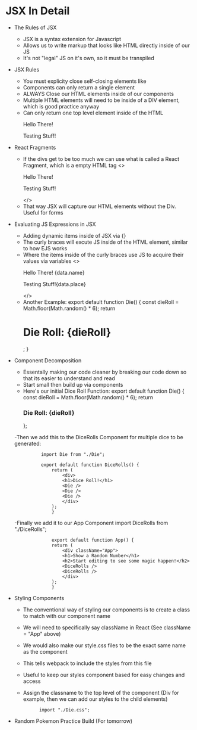 # JSX In Detail

- The Rules of JSX
    - JSX is a syntax extension for Javascript
    - Allows us to write markup that looks like HTML directly inside of our JS
    - It's not "legal" JS on it's own, so it must be transpiled

- JSX Rules 
    - You must explicity close self-closing elements like <br/>
    - Components can only return a single element 
    - ALWAYS Close our HTML elements inside of our components
    - Multiple HTML elements will need to be inside of a DIV element, which is good practice anyway 
    - Can only return one top level element inside of the HTML 
                <div>
                <p>Hello There!</p>
                <p>Testing Stuff!</p>
                </div>

- React Fragments
    - If the divs get to be too much we can use what is called a React Fragment, which is a empty HTML tag
                <>
                <p>Hello There!</p>
                <p>Testing Stuff!</p>
                </>
    - That way JSX will capture our HTML elements without the Div. Useful for forms 


- Evaluating JS Expressions in JSX
    - Adding dynamic items inside of JSX via {}
    - The curly braces will excute JS inside of the HTML element, similar to how EJS works 
    - Where the items inside of the curly braces use JS to acquire their values via variables
                <>
                <p>Hello There! {data.name}</p>
                <p>Testing Stuff!{data.place}</p>
                </> 
    - Another Example: 
                export default function Die() {
                const dieRoll = Math.floor(Math.random() * 6);
                return <h1>Die Roll: {dieRoll}</h1>;
                }


- Component Decomposition
    - Essentally making our code cleaner by breaking our code down so that its easier to understand and read
    - Start small then build up via components
    - Here's our initial Dice Roll Function: 
                export default function Die() {
                const dieRoll = Math.floor(Math.random() * 6);
                 return <h3>Die Roll: {dieRoll}</h3>};

    -Then we add this to the DiceRolls Component for multiple dice to be generated: 

                import Die from "./Die";

                export default function DiceRolls() {
                    return (
                        <div>
                        <h1>Dice Roll!</h1>
                        <Die />
                        <Die />
                        <Die />
                        </div>
                    );
                    }
    -Finally we add it to our App Component
                import DiceRolls from "./DiceRolls";

                    export default function App() {
                    return (
                        <div className="App">
                        <h1>Show a Random Number</h1>
                        <h2>Start editing to see some magic happen!</h2>
                        <DiceRolls />
                        <DiceRolls />
                        </div>
                    );
                    }

- Styling Components
    - The conventional way of styling our components is to create a class to match with our component name
    - We will need to specifically say className in React (See className = "App" above)
    - We would also make our style.css files to be the exact same name as the component
    - This tells webpack to include the styles from this file
    - Useful to keep our styles component based for easy changes and access
    - Assign the classname to the top level of the component (Div for example, then we can add our styles to the child elements)

                import "./Die.css";


- Random Pokemon Practice Build (For tomorrow)



